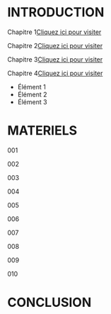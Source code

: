 # INTRODUCTION 
Chapitre 1<a href="https://www.example.com">Cliquez ici pour visiter</a>

Chapitre 2<a href="https://www.example.com">Cliquez ici pour visiter</a>

Chapitre 3<a href="https://www.example.com">Cliquez ici pour visiter</a>

Chapitre 4<a href="https://www.example.com">Cliquez ici pour visiter</a>
<ul>
	  <li>Élément 1</li>
	  <li>Élément 2</li>
	  <li>Élément 3</li>
	</ul>

# MATERIELS

001

002

003

004

005

006

007

008

009

010

# CONCLUSION
